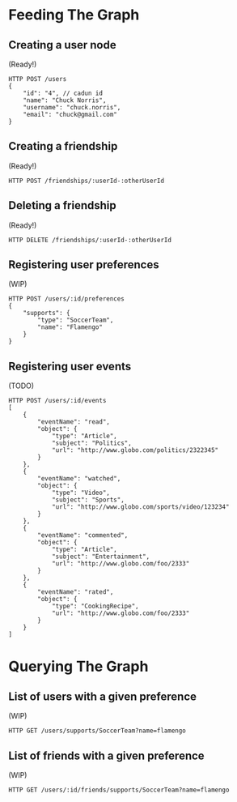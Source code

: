 # Feeding The Graph

## Creating a user node
(Ready!)

```
HTTP POST /users
{
    "id": "4", // cadun id
    "name": "Chuck Norris",
    "username": "chuck.norris",
    "email": "chuck@gmail.com"
}
```

## Creating a friendship
(Ready!)

```
HTTP POST /friendships/:userId-:otherUserId
```

## Deleting a friendship
(Ready!)

```
HTTP DELETE /friendships/:userId-:otherUserId
```

## Registering user preferences
(WIP)

```
HTTP POST /users/:id/preferences
{
    "supports": {
        "type": "SoccerTeam",
        "name": "Flamengo"
    }
}
```

## Registering user events
(TODO)

```
HTTP POST /users/:id/events
[
    {
        "eventName": "read",
        "object": {
            "type": "Article",
            "subject": "Politics",
            "url": "http://www.globo.com/politics/2322345"
        }
    },
    {
        "eventName": "watched",
        "object": {
            "type": "Video",
            "subject": "Sports",
            "url": "http://www.globo.com/sports/video/123234"
        }
    },
    {
        "eventName": "commented",
        "object": {
            "type": "Article",
            "subject": "Entertainment",
            "url": "http://www.globo.com/foo/2333"
        }
    },
    {
        "eventName": "rated",
        "object": {
            "type": "CookingRecipe",
            "url": "http://www.globo.com/foo/2333"
        }
    }
]
```

# Querying The Graph

## List of users with a given preference
(WIP)

```
HTTP GET /users/supports/SoccerTeam?name=flamengo
```


## List of friends with a given preference
(WIP)

```
HTTP GET /users/:id/friends/supports/SoccerTeam?name=flamengo
```